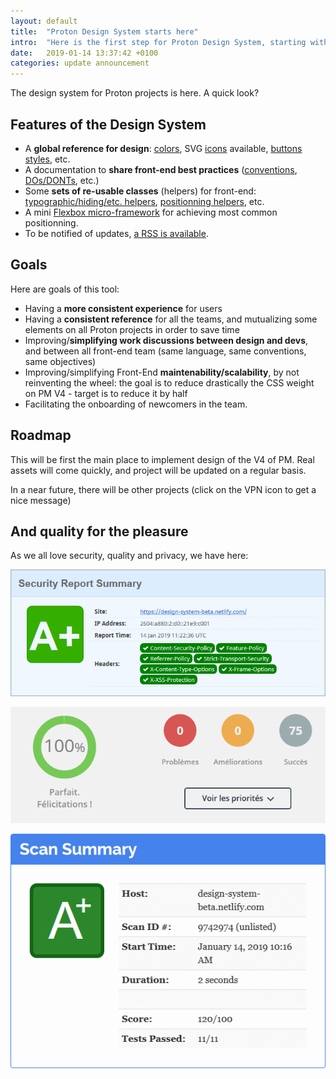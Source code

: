 ```yaml
---
layout: default
title:  "Proton Design System starts here"
intro:  "Here is the first step for Proton Design System, starting with ProtonMail 4.0."
date:   2019-01-14 13:37:42 +0100
categories: update announcement
---
```


<p>The design system for Proton projects is here. A quick look?</p>

<h2>Features of the Design System</h2>

<ul>
  <li>A <strong>global reference for design</strong>: <a href="/colors">colors</a>, SVG <a href="/icons">icons</a> available, <a href="/buttons">buttons styles</a>, etc.</li>
  <li>A documentation to <strong>share front-end best practices</strong> (<a href="/namespacing-classes">conventions</a>, <a href="/dos-dont">DOs/DONTs</a>, etc.)</li>
  <li>Some <strong>sets of re-usable classes</strong> (helpers) for front-end: <a href="/helpers">typographic/hiding/etc. helpers</a>, <a href="/positionning-helpers">positionning helpers</a>, etc.</li>
  <li>A mini <a href="/flexbox-helpers">Flexbox micro-framework</a> for achieving most common positionning.</li>
  <li>To be notified of updates, <a href="feed.xml">a RSS is available</a>.</li>
</ul>

<h2>Goals</h2>

<p>Here are goals of this tool:</p>

<ul>
    <li>Having a <strong>more consistent experience</strong> for users</li>
    <li>Having a <strong>consistent reference</strong> for all the teams, and mutualizing some elements on all Proton projects in order to save time</li>
    <li>Improving/<strong>simplifying work discussions between design and devs</strong>, and between all front-end team (same language, same conventions, same objectives)</li>
    <li>Improving/simplifying Front-End <strong>maintenability/scalability</strong>, by not reinventing the wheel: the goal is to reduce drastically the CSS weight on PM V4 - target is to reduce it by half</li>
    <li>Facilitating the onboarding of newcomers in the team.</li>
</ul>

<h2>Roadmap</h2>

<p>This will be first the main place to implement design of the V4 of PM. Real assets will come quickly, and project will be updated on a regular basis.</p> 
<p>In a near future, there will be other projects (click on the VPN icon to get a nice message)</p>


<h2>And quality for the pleasure</h2>

<p>As we all love security, quality and privacy, we have here:</p>

<div class="aligncenter">
  <p><img src="/assets/img/design-system-website/security_headers.png" alt="A+ to Security Headers" /></p>
  <p><img src="/assets/img/design-system-website/dareboost.png" alt="100% at Dareboost" /></p>
  <p><img src="/assets/img/design-system-website/observatory.png" alt="A+ to Mozilla Observatory" /></p>
</div>

